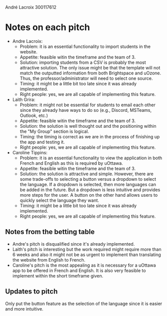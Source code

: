 André Lacroix 300117612

# Notes on each pitch
- Andre Lacroix:
    - Problem: it is an essential functionality to import students in the website.
    - Appetite: feasible witin the timeframe and the team of 3.
    - Solution: importing students from a CSV is probably the most attractive solution. The only issue might be that the template will not match the outputted information from both Brightspace and uOzone. Thus, the professor/administrator will need to select one source.
    - Timing: it might be a little bit too late since it was already implemented.
    - Right people: yes, we are all capable of implementing this feature.
- Laith Grira:
    - Problem: it might not be essential for students to email each other since they already have ways to do so (e.g., Discord, MSTeams, Outlook, etc.)
    - Appetite: feasible witin the timeframe and the team of 3.
    - Solution: the solution is well thought out and the positioning within the "My Group" section is logical.
    - Timing: the timing is correct as we are in the process of finishing up the app and testing it.
    - Right people: yes, we are all capable of implementing this feature.
- Caroline Tippins:
    - Problem: it is an essential functionality to view the application in both French and English as this is required by uOttawa.
    - Appetite: feasible witin the timeframe and the team of 3.
    - Solution: the solution is attractive and simple. However, there are some trade-offs to selecting a button versus a dropdown to select the language. If a dropdown is selected, then more languages can be added in the future. But a dropdown is less intuitive and provides more steps for the user. A button on the other hand allows users to quickly select the language they want.
    - Timing: it might be a little bit too late since it was already implemented.
    - Right people: yes, we are all capable of implementing this feature.

## Notes from the betting table
- Andre's pitch is disqualified since it's already implemented.
- Laith's pitch is interesting but the work required might require more than 6 weeks and also it might not be as urgent to implement than translating the website from English to French.
- Caroline's pitch is the most appealing as it is necessary for a uOttawa app to be offered in French and English. It is also very feasible to implement within the short timeframe given.

## Updates to pitch
Only put the button feature as the selection of the language since it is easier and more intuitive.

